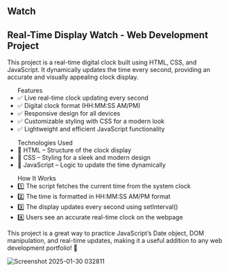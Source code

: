 ## Watch
<h2>Real-Time Display Watch - Web Development Project</h2>
<p>This project is a real-time digital clock built using HTML, CSS, and JavaScript. It dynamically updates the time every second, providing an accurate and visually appealing clock display.</p>

<ul>Features
<li>✅ Live real-time clock updating every second</li>
<li>✅ Digital clock format (HH:MM:SS AM/PM)</li>
<li>✅ Responsive design for all devices</li>
<li>✅ Customizable styling with CSS for a modern look</li>
<li>✅ Lightweight and efficient JavaScript functionality</li>
</ul>

<ul>Technologies Used
<li>🔹 HTML – Structure of the clock display</li>
<li>🔹 CSS – Styling for a sleek and modern design</li>
<li>🔹 JavaScript – Logic to update the time dynamically</li>
</ul>

<ul>How It Works
<li>1️⃣ The script fetches the current time from the system clock</li>
<li>2️⃣ The time is formatted in HH:MM:SS AM/PM format</li>
<li>3️⃣ The display updates every second using setInterval()</li>
<li>4️⃣ Users see an accurate real-time clock on the webpage</li>
</ul>

<p>This project is a great way to practice JavaScript’s Date object, DOM manipulation, and real-time updates, making it a useful addition to any web development portfolio! 🚀</p>

![Screenshot 2025-01-30 032811](https://github.com/user-attachments/assets/44969972-4cee-426e-86a3-03c775dc7f34)
